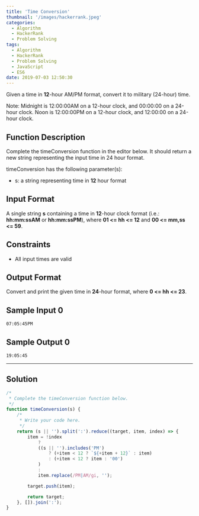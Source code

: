 ```yaml
---
title: 'Time Conversion'
thumbnail: '/images/hackerrank.jpeg'
categories:
  - Algorithm
  - HackerRank
  - Problem Solving
tags:
  - Algorithm
  - HackerRank
  - Problem Solving
  - JavaScript
  - ES6
date: 2019-07-03 12:50:30
---
```


Given a time in **12**-hour AM/PM format, convert it to military (24-hour) time.

Note: Midnight is 12:00:00AM on a 12-hour clock, and 00:00:00 on a 24-hour clock. Noon is 12:00:00PM on a 12-hour clock, and 12:00:00 on a 24-hour clock.

<!-- more -->

## Function Description

Complete the timeConversion function in the editor below. It should return a new string representing the input time in 24 hour format.

timeConversion has the following parameter(s):

- s: a string representing time in **12** hour format

## Input Format

A single string **s** containing a time in **12**-hour clock format (i.e.: **hh:mm:ssAM** or **hh:mm:ssPM**), where **01 <= hh <= 12** and **00 <= mm,ss <= 59**.

## Constraints 

- All input times are valid

## Output Format

Convert and print the given time in **24**-hour format, where **0 <= hh <= 23**.

## Sample Input 0

```
07:05:45PM
```

## Sample Output 0

```
19:05:45
```

---

## Solution

```javascript
/*
 * Complete the timeConversion function below.
 */
function timeConversion(s) {
    /*
     * Write your code here.
     */
    return (s || '').split(':').reduce((target, item, index) => {
        item = !index
            ?
            ((s || '').includes('PM')
                ? (+item < 12 ? `${+item + 12}` : item)
                : (+item < 12 ? item : '00')
            )
            :
            item.replace(/PM|AM/gi, '');

        target.push(item);

        return target;
    }, []).join(':');
}
```
